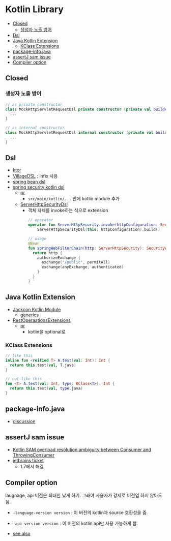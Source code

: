 # Kotlin Library

- [Closed](#closed)
  - [생성자 노출 방어](#생성자-노출-방어)
- [Dsl](#dsl)
- [Java Kotlin Extension](#java-kotlin-extension)
  - [KClass Extensions](#kclass-extensions)
- [package-info.java](#package-infojava)
- [assertJ sam issue](#assertj-sam-issue)
- [Compiler option](#compiler-option)

## Closed

### 생성자 노출 방어

```kotlin
// as private constructor
class MockHttpServletRequestDsl private constructor (private val builder: MockHttpServletRequestBuilder) {
  ...
}

// as internal constructor
class MockHttpServletRequestDsl internal constructor (private val builder: MockHttpServletRequestBuilder) {
  ...
}
```

## Dsl

- [ktor](https://ktor.io/docs/routing-in-ktor.html)
- [VillageDSL](https://github.com/zsmb13/VillageDSL) : infix 사용
- [spring bean dsl](https://docs.spring.io/spring-framework/docs/5.0.0.RELEASE/spring-framework-reference/kotlin.html#bean-definition-dsl)
- [spring security kotlin dsl](https://github.com/spring-projects-experimental/spring-security-kotlin-dsl)
  - [pr](https://github.com/spring-projects/spring-security/commit/2df1099da5116f893ef2a09bab4c9cc40527e767)
    - `src/main/kotlin/...` 안에 kotlin module 추가
  - [ServerHttpSecurityDsl](https://github.com/spring-projects/spring-security/blob/main/config/src/main/kotlin/org/springframework/security/config/web/server/ServerHttpSecurityDsl.kt)
    - 객체 자체를 invoke하는 식으로 extension
      ```kotlin
      // operator
      operator fun ServerHttpSecurity.invoke(httpConfiguration: ServerHttpSecurityDsl.() -> Unit): SecurityWebFilterChain =
          ServerHttpSecurityDsl(this, httpConfiguration).build()

      // usage
      @Bean
      fun springWebFilterChain(http: ServerHttpSecurity): SecurityWebFilterChain {
        return http {
          authorizeExchange {
            exchange("/public", permitAll)
            exchange(anyExchange, authenticated)
          }
        }
      }
      ```

## Java Kotlin Extension

- [Jackcon Kotlin Module](https://github.com/FasterXML/jackson-module-kotlin/tree/2.13/src/main/kotlin/com/fasterxml/jackson/module/kotlin)
  - [generics](https://github.com/FasterXML/jackson-module-kotlin/blob/2.13/src/main/kotlin/com/fasterxml/jackson/module/kotlin/Extensions.kt)
- [RestOperaationsExtensions](https://github.com/spring-projects/spring-framework/blob/main/spring-web/src/main/kotlin/org/springframework/web/client/RestOperationsExtensions.kt)
  - [pr](https://github.com/spring-projects/spring-framework/commit/546687d5e44c6771a95f5334dbcbf4b37a6cea33)
    - kotlin을 optional로

### KClass Extensions

```kotlin
// like this
inline fun <reified T> A.test(val: Int): Int {
  return this.test(val, T.java)
}

// not like this
fun <T> A.test(val: Int, type: KClass<T>): Int {
  return this.test(val, type.java)
}
```

## package-info.java

- [discussion](https://discuss.kotlinlang.org/t/equivalent-of-package-info-java/3272/5)

## assertJ sam issue

- [Kotlin SAM overload resolution ambiguity between Consumer and ThrowingConsumer](https://github.com/assertj/assertj-core/issues/2357)
- [jetbrains ticket](https://youtrack.jetbrains.com/issue/KT-17765)
  - 1.7에서 해결

## Compiler option

laugnage, api 버전은 최대한 낮게 하기. 그래야 사용자가 강제로 버전업 하지 않아도 됨.

- `-language-version version` : 이 버전의 kotlin과 source 호환성을 줌.
- `-api-version version` : 이 버전의 kotlin api만 사용 가능하게 함.

- [see also](https://kotlinlang.org/docs/compiler-reference.html#common-options)